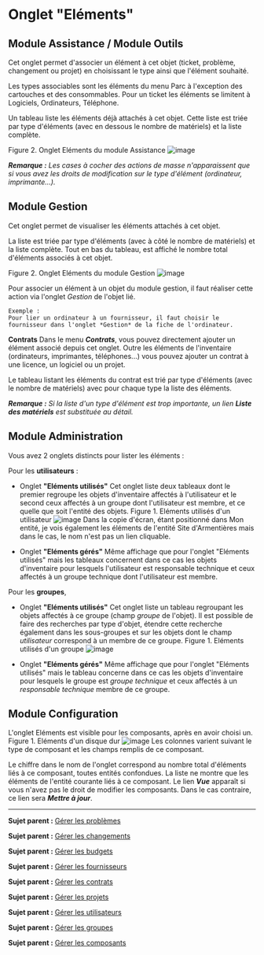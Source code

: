 Onglet "Eléments"
================

Module Assistance / Module Outils
---------------------------------
Cet onglet permet d'associer un élément à cet objet (ticket, problème, changement ou projet) en choisissant le type ainsi que l'élément souhaité.

Les types associables sont les éléments du menu Parc à l'exception des cartouches et des consommables.
Pour un ticket les éléments se limitent à Logiciels, Ordinateurs, Téléphone.

Un tableau liste les éléments déjà attachés à cet objet.
Cette liste est triée par type d'éléments (avec en dessous le nombre de matériels) et la liste complète.


Figure 2. Onglet Eléments du module Assistance
![image](docs/image/tabElements.png)


***Remarque :** Les cases à cocher des actions de masse n'apparaissent que si vous avez les droits de modification sur le type d'élément (ordinateur, imprimante...).*


Module Gestion
--------------
Cet onglet permet de visualiser les éléments attachés à cet objet.

La liste est triée par type d'éléments (avec à côté le nombre de matériels) et la liste complète. Tout en bas du tableau, est affiché le nombre total d'éléments associés à cet objet.

Figure 2. Onglet Eléments du module Gestion
![image](docs/image/tabElementsGestion.png)

Pour associer un élément à un objet du module gestion, il faut réaliser cette action via l'onglet *Gestion* de l'objet lié.

    Exemple :  
    Pour lier un ordinateur à un fournisseur, il faut choisir le fournisseur dans l'onglet *Gestion* de la fiche de l'ordinateur.

**Contrats**
Dans le menu ***Contrats***, vous pouvez directement ajouter un élément associé depuis cet onglet.
Outre les éléments de l'inventaire (ordinateurs, imprimantes, téléphones...) vous pouvez ajouter un contrat à une licence, un logiciel ou un projet.

Le tableau listant les éléments du contrat est trié par type d'éléments (avec le nombre de matériels) avec pour chaque type la liste des éléments. 
 

***Remarque :** Si la liste d'un type d'élément est trop importante, un lien **Liste des matériels** est substituée au détail.*


Module Administration
---------------------
Vous avez 2 onglets distincts pour lister les éléments :

Pour les **utilisateurs** :

- Onglet **"Eléments utilisés"**
  Cet onglet liste deux tableaux dont le premier regroupe les objets d'inventaire affectés à l'utilisateur et le second ceux affectés à un groupe dont l'utilisateur est membre, et ce quelle que soit l'entité des objets.
  Figure 1. Eléments utilisés d'un utilisateur
  ![image](docs/image/ItemUsed.png)
  Dans la copie d'écran, étant positionné dans Mon entité, je vois également les éléments de l'entité Site d'Armentières mais dans le cas, le nom n'est pas un lien cliquable.
 
- Onglet **"Eléments gérés"**
  Même affichage que pour l'onglet "Eléments utilisés" mais les tableaux concernent dans ce cas les objets d'inventaire pour lesquels l'utilisateur est responsable technique et ceux affectés à un groupe technique dont l'utilisateur est membre.


Pour les **groupes**, 

- Onglet **"Eléments utilisés"**
  Cet onglet liste un tableau regroupant les objets affectés à ce groupe (champ *groupe* de l'objet).
Il est possible de faire des recherches par type d'objet, étendre cette recherche également dans les sous-groupes et sur les objets dont le champ *utilisateur* correspond à un membre de ce groupe.
Figure 1. Eléments utilisés d'un groupe
  ![image](docs/image/itemGroup.png)

- Onglet **"Eléments gérés"**
  Même affichage que pour l'onglet "Eléments utilisés" mais le tableau concerne dans ce cas les objets d'inventaire pour lesquels le groupe est *groupe technique* et ceux affectés à un *responsable technique* membre de ce groupe.

Module Configuration
--------------------
L'onglet Eléments est visible pour les composants, après en avoir choisi un.
Figure 1. Eléments d'un disque dur
![image](docs/image/itemComponent.png)
Les colonnes varient suivant le type de composant et les champs remplis de ce composant.

Le chiffre dans le nom de l'onglet correspond au nombre total d'éléments liés à ce composant, toutes entités confondues.
La liste ne montre que les éléments de l'entité courante liés à ce composant.
Le lien ***Vue*** apparaît si vous n'avez pas le droit de modifier les composants. Dans le cas contraire, ce lien sera ***Mettre à jour***.

-------
**Sujet parent :** [Gérer les problèmes](04_Module_Assistance/08_Problèmes.md "Les problèmes sont gérés depuis le menu Assistance > Problèmes")

**Sujet parent :** [Gérer les changements](04_Module_Assistance/09_Changements.md "Les changements sont gérés depuis le menu Assistance > Changements")

**Sujet parent :** [Gérer les budgets](05_Module_Gestion/02_Budgets.md "Les budgets sont gérés depuis le menu Gestion > Budgets")

**Sujet parent :** [Gérer les fournisseurs](05_Module_Gestion/03_Fournisseurs.md "Les fournisseurs sont gérés depuis le menu Gestion > Fournisseurs")

**Sujet parent :** [Gérer les contrats](05_Module_Gestion/04_Contrats.md "Les contrats sont gérés depuis le menu Gestion > Contrats")

**Sujet parent :** [Gérer les projets](06_Module_Outils/02_Projets/01_Projets.md "Les projets se gèrent depuis le menu Outils > Projets")

**Sujet parent :** [Gérer les utilisateurs](07_Module_Administration/02_Utilisateurs/01_Utilisateurs.md "Les utilisateurs se gèrent depuis le menu Administration > Utilisateurs")

**Sujet parent :** [Gérer les groupes](07_Module_Administration/03_Groupes.md "Les groupes se gèrent depuis le menu Administration > Groupes")

**Sujet parent :** [Gérer les composants](08_Module_Configuration/03_Composants.md "Les composants se gèrent depuis le menu Configuration > Composants")
